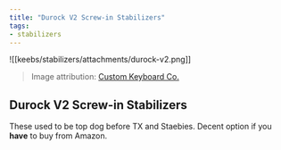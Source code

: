 ```yaml
---
title: "Durock V2 Screw-in Stabilizers"
tags:
- stabilizers
---
```


![[keebs/stabilizers/attachments/durock-v2.png]]

> Image attribution: [Custom Keyboard Co.](https://www.customkeysco.com/product/durock-v2-stabilizers-set-full-black-nero)

## Durock V2 Screw-in Stabilizers

These used to be top dog before TX and Staebies. Decent option if you **have** to buy from Amazon.
